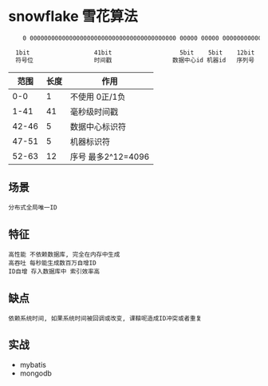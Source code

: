 # snowflake 雪花算法

```bash
    0 00000000000000000000000000000000000000000 00000 00000 000000000000

  1bit                  41bit                   5bit    5bit    12bit
  符号位                 时间戳                 数据中心id 机器id   序列号
```

| 范围  | 长度 | 作用               |
| ----- | ---- | ------------------ |
| 0-0   | 1    | 不使用 0正/1负     |
| 1-41  | 41   | 毫秒级时间戳       |
| 42-46 | 5    | 数据中心标识符     |
| 47-51 | 5    | 机器标识符         |
| 52-63 | 12   | 序号 最多2^12=4096 |

## 场景

    分布式全局唯一ID

## 特征

    高性能 不依赖数据库, 完全在内存中生成
    高吞吐 每秒能生成数百万自增ID
    ID自增 存入数据库中 索引效率高

## 缺点

    依赖系统时间, 如果系统时间被回调或改变, 课鞥呢造成ID冲突或者重复

## 实战

- mybatis
- mongodb